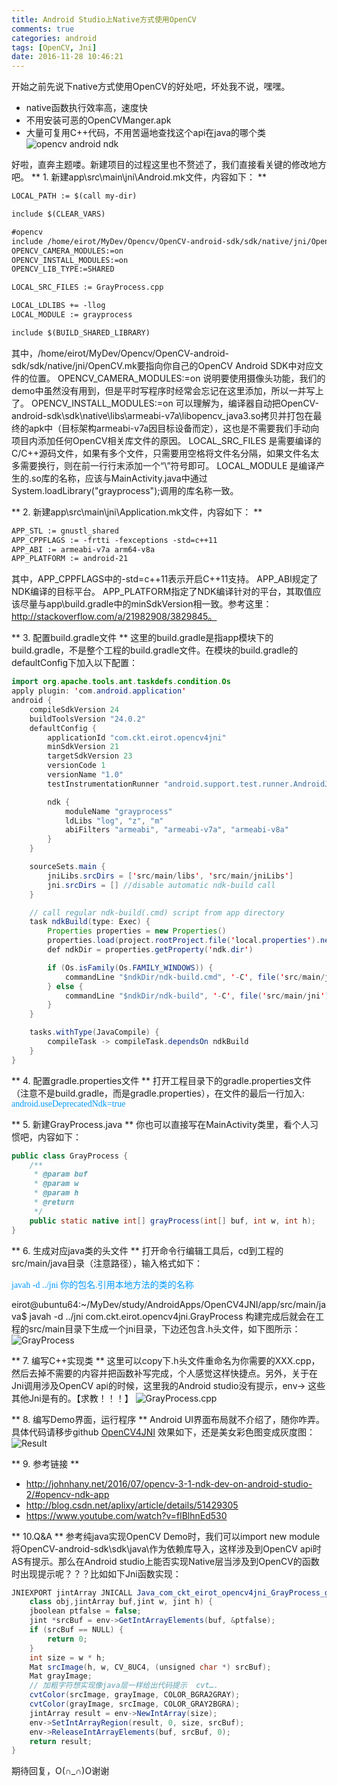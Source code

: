 ```yaml
---
title: Android Studio上Native方式使用OpenCV
comments: true
categories: android
tags: [OpenCV, Jni]
date: 2016-11-28 10:46:21
---
```

开始之前先说下native方式使用OpenCV的好处吧，坏处我不说，嘿嘿。
* native函数执行效率高，速度快
* 不用安装可恶的OpenCVManger.apk
* 大量可复用C++代码，不用苦逼地查找这个api在java的哪个类
![opencv android ndk](/PostImage/opencv_android_ndk.png)
<!--more-->

好啦，直奔主题喽。新建项目的过程这里也不赘述了，我们直接看关键的修改地方吧。
** 1. 新建app\src\main\jni\Android.mk文件，内容如下： **
```xml
LOCAL_PATH := $(call my-dir)

include $(CLEAR_VARS)

#opencv
include /home/eirot/MyDev/Opencv/OpenCV-android-sdk/sdk/native/jni/OpenCV.mk
OPENCV_CAMERA_MODULES:=on
OPENCV_INSTALL_MODULES:=on
OPENCV_LIB_TYPE:=SHARED

LOCAL_SRC_FILES := GrayProcess.cpp

LOCAL_LDLIBS += -llog
LOCAL_MODULE := grayprocess

include $(BUILD_SHARED_LIBRARY)
```
其中，/home/eirot/MyDev/Opencv/OpenCV-android-sdk/sdk/native/jni/OpenCV.mk要指向你自己的OpenCV Android SDK中对应文件的位置。
OPENCV_CAMERA_MODULES:=on 说明要使用摄像头功能，我们的demo中虽然没有用到，但是平时写程序时经常会忘记在这里添加，所以一并写上了。
OPENCV_INSTALL_MODULES:=on 可以理解为，编译器自动把OpenCV-android-sdk\sdk\native\libs\armeabi-v7a\libopencv_java3.so拷贝并打包在最终的apk中（目标架构armeabi-v7a因目标设备而定），这也是不需要我们手动向项目内添加任何OpenCV相关库文件的原因。
LOCAL_SRC_FILES 是需要编译的C/C++源码文件，如果有多个文件，只需要用空格将文件名分隔，如果文件名太多需要换行，则在前一行行末添加一个“\”符号即可。
LOCAL_MODULE 是编译产生的.so库的名称，应该与MainActivity.java中通过System.loadLibrary("grayprocess");调用的库名称一致。

** 2. 新建app\src\main\jni\Application.mk文件，内容如下： **
```xml
APP_STL := gnustl_shared
APP_CPPFLAGS := -frtti -fexceptions -std=c++11
APP_ABI := armeabi-v7a arm64-v8a
APP_PLATFORM := android-21
```
其中，APP_CPPFLAGS中的-std=c++11表示开启C++11支持。
APP_ABI规定了NDK编译的目标平台。
APP_PLATFORM指定了NDK编译针对的平台，其取值应该尽量与app\build.gradle中的minSdkVersion相一致。参考这里：http://stackoverflow.com/a/21982908/3829845。

** 3. 配置build.gradle文件 **
这里的build.gradle是指app模块下的build.gradle，不是整个工程的build.gradle文件。在模块的build.gradle的defaultConfig下加入以下配置：
```java
import org.apache.tools.ant.taskdefs.condition.Os
apply plugin: 'com.android.application'
android {
    compileSdkVersion 24
    buildToolsVersion "24.0.2"
    defaultConfig {
        applicationId "com.ckt.eirot.opencv4jni"
        minSdkVersion 21
        targetSdkVersion 23
        versionCode 1
        versionName "1.0"
        testInstrumentationRunner "android.support.test.runner.AndroidJUnitRunner"

        ndk {
            moduleName "grayprocess"
            ldLibs "log", "z", "m"
            abiFilters "armeabi", "armeabi-v7a", "armeabi-v8a"
        }
    }

    sourceSets.main {
        jniLibs.srcDirs = ['src/main/libs', 'src/main/jniLibs']
        jni.srcDirs = [] //disable automatic ndk-build call
    }

    // call regular ndk-build(.cmd) script from app directory
    task ndkBuild(type: Exec) {
        Properties properties = new Properties()
        properties.load(project.rootProject.file('local.properties').newDataInputStream())
        def ndkDir = properties.getProperty('ndk.dir')

        if (Os.isFamily(Os.FAMILY_WINDOWS)) {
            commandLine "$ndkDir/ndk-build.cmd", '-C', file('src/main/jni').absolutePath
        } else {
            commandLine "$ndkDir/ndk-build", '-C', file('src/main/jni').absolutePath
        }
    }

    tasks.withType(JavaCompile) {
        compileTask -> compileTask.dependsOn ndkBuild
    }
}
```

** 4. 配置gradle.properties文件 **
打开工程目录下的gradle.properties文件（注意不是build.gradle，而是gradle.properties），在文件的最后一行加入:
<font color=#0099ff face="黑体">android.useDeprecatedNdk=true</font>

** 5. 新建GrayProcess.java **
你也可以直接写在MainActivity类里，看个人习惯吧，内容如下：

```java
public class GrayProcess {
    /**
     * @param buf
     * @param w
     * @param h
     * @return
     */
    public static native int[] grayProcess(int[] buf, int w, int h);
}
```

** 6. 生成对应java类的头文件 **
打开命令行编辑工具后，cd到工程的src/main/java目录（注意路径），输入格式如下：

<font color=#0099ff face="黑体">javah -d ../jni 你的包名.引用本地方法的类的名称</font>

eirot@ubuntu64:~/MyDev/study/AndroidApps/OpenCV4JNI/app/src/main/java$ javah -d ../jni com.ckt.eirot.opencv4jni.GrayProcess
构建完成后就会在工程的src/main目录下生成一个jni目录，下边还包含.h头文件，如下图所示：
![GrayProcess](/PostImage/GrayProcess.png)

** 7. 编写C++实现类 **
这里可以copy下.h头文件重命名为你需要的XXX.cpp，然后去掉不需要的内容并把函数补写完成，个人感觉这样快捷点。另外，关于在Jni调用涉及OpenCV api的时候，这里我的Android studio没有提示，env-> 这些其他Jni是有的。【求教！！！】
![GrayProcess.cpp](/PostImage/GrayProcess_CPP.png)

** 8. 编写Demo界面，运行程序 **
Android UI界面布局就不介绍了，随你咋弄。具体代码请移步github [OpenCV4JNI](https://github.com/Cxuef/OpenCV4JNI) 效果如下，还是美女彩色图变成灰度图：
![Result](/PostImage/OpenCVResult.gif)

** 9. 参考链接 **
* http://johnhany.net/2016/07/opencv-3-1-ndk-dev-on-android-studio-2/#opencv-ndk-app
* http://blog.csdn.net/aplixy/article/details/51429305
* https://www.youtube.com/watch?v=flBlhnEd530

** 10.Q&A **
参考纯java实现OpenCV Demo时，我们可以import new module将OpenCV-android-sdk\sdk\java\作为依赖库导入，这样涉及到OpenCV api时AS有提示。那么在Android studio上能否实现Native层当涉及到OpenCV的函数时出现提示呢？？？比如如下Jni函数实现：
```java
JNIEXPORT jintArray JNICALL Java_com_ckt_eirot_opencv4jni_GrayProcess_grayProcess(JNIEnv *env,
    class obj,jintArray buf,jint w, jint h) {
    jboolean ptfalse = false;
    jint *srcBuf = env->GetIntArrayElements(buf, &ptfalse);
    if (srcBuf == NULL) {
        return 0;
    }
    int size = w * h;
    Mat srcImage(h, w, CV_8UC4, (unsigned char *) srcBuf);
    Mat grayImage;
    // 加粗字符想实现像java层一样给出代码提示  cvt….
    cvtColor(srcImage, grayImage, COLOR_BGRA2GRAY);
    cvtColor(grayImage, srcImage, COLOR_GRAY2BGRA);
    jintArray result = env->NewIntArray(size);
    env->SetIntArrayRegion(result, 0, size, srcBuf);
    env->ReleaseIntArrayElements(buf, srcBuf, 0);
    return result;
}
```

期待回复，O(∩_∩)O谢谢
